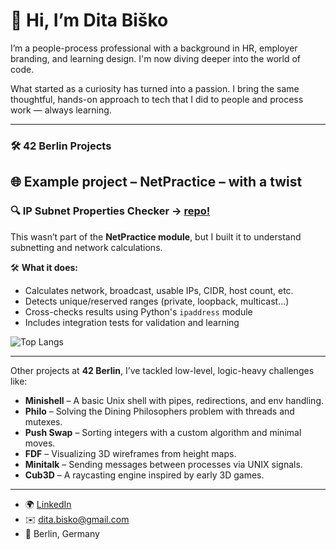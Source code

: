 # 👋 Hi, I’m Dita Biško

I’m a people-process professional with a background in HR, employer branding, and learning design. I'm now diving deeper into the world of code.

What started as a curiosity has turned into a passion. I bring the same thoughtful, hands-on approach to tech that I did to people and process work — always learning.

---
### 🛠️ 42 Berlin Projects
  
## 🌐 Example project – NetPractice – with a twist

### 🔍 IP Subnet Properties Checker -> [repo!](https://github.com/DitaBisko/42Berlin_NetPractice)

This wasn’t part of the **NetPractice module**, but I built it to understand subnetting and network calculations.

🛠️ **What it does:**
- Calculates network, broadcast, usable IPs, CIDR, host count, etc.
- Detects unique/reserved ranges (private, loopback, multicast...)
- Cross-checks results using Python's `ipaddress` module
- Includes integration tests for validation and learning

![Top Langs](https://github-readme-stats.vercel.app/api/top-langs/?username=DitaBisko&layout=compact)

---

Other projects at **42 Berlin**, I’ve tackled low-level, logic-heavy challenges like:

- **Minishell** – A basic Unix shell with pipes, redirections, and env handling.
- **Philo** – Solving the Dining Philosophers problem with threads and mutexes.
- **Push Swap** – Sorting integers with a custom algorithm and minimal moves.
- **FDF** – Visualizing 3D wireframes from height maps.
- **Minitalk** – Sending messages between processes via UNIX signals.
- **Cub3D** – A raycasting engine inspired by early 3D games.

---

- 🌍 [LinkedIn](https://www.linkedin.com/in/dita-bisko/)
- ✉️ dita.bisko@gmail.com
- 📍 Berlin, Germany
